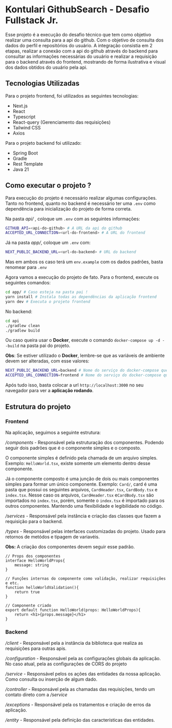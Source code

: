 # Kontulari GithubSearch -  Desafio Fullstack Jr.

Esse projeto é a execução do desafio técnico que tem como objetivo realizar uma consulta para a api do github. Com o objetivo de consulta dos dados do perfil e repositórios do usuário. A integração consistia em 2 etapas, realizar a conexão com a api do github através do backend para consultar as informações necessárias do usuário e realizar a requisição para o backend através do frontend, mostrando de forma ilustrativa e visual dos dados obtidos do usuário pela api.



## Tecnologias Utilizadas

Para o projeto frontend, foi utilizados as seguintes tecnologias:

* Next.js
* React
* Typescript
* React-query (Gerenciamento das requisições)
* Tailwind CSS
* Axios



Para o projeto  backend foi utilizado:

* Spring Boot
* Gradle
* Rest Template
* Java 21



## Como executar o projeto ?

Para execução do projeto é necessário realizar algumas configurações. Tanto no frontend, quanto no backend é necessário ter uma `.env` como dependência para inicialização do projeto de forma correta.

Na pasta *api/* , coloque um `.env` com as seguintes informações:

``````bash
GITHUB_API=<api-do-github> # A URL da api do github
ACCEPTED_URL_CONNECTION=<url-do-frontend> # A URL do frontend
``````

Já na pasta *app/*, coloque um `.env` com:

``````bash
NEXT_PUBLIC_BACKEND_URL=<url-do-backend> # URL do backend 
``````

Mas em ambos os caso terá um `env.example` com os dados padrões, basta renomear para `.env`



Agora vamos a execução do projeto de fato. Para o frontend, execute os seguintes comandos:

``````bash
cd app/ # Caso esteja na pasta pai !
yarn install # Instala todas as dependências da aplicação frontend
yarn dev # Executa o projeto frontend
``````

No backend:

``````bash
cd api
./gradlew clean
./gradlew build
``````

Ou caso queira usar o **Docker**, execute o comando `docker-compose up -d --build` na pasta pai do projeto. 

**Obs**: Se estiver utilizado o **Docker**, lembre-se que as variáveis de ambiente devem ser alteradas, com esse valores:

``````bash
NEXT_PUBLIC_BACKEND_URL=backend # Nome do serviço do docker-compose que roda a api
ACCEPTED_URL_CONNECTION=frontend # Nome do serviço do docker-compose que roda o app
``````



Após tudo isso, basta colocar a url `http://localhost:3000` no seu navegador para ver a **aplicação rodando**.



## Estrutura do projeto

### Frontend

Na aplicação, seguimos a seguinte estrutura:

*/components* - Responsável pela estruturação dos componentes. Podendo seguir dois padrões que é o componente simples e o composto. 

O componente simples é definido pela chamada de um arquivo simples. Exemplo: `HelloWorld.tsx`, existe somente um elemento dentro desse componente.

Já o componente composto é uma junção de dois ou mais componentes simples para formar um único componente. Exemplo: `Card/`, card é uma pasta que possui os seguintes arquivos, `CardHeader.tsx`, `CardBody.tsx` e `index.tsx`. Nesse caso os arquivos, `CardHeader.tsx` e`CardBody.tsx` são importados no `index.tsx`,  porém, somente o `index.tsx` é importado para os outros componentes. Mantendo uma flexibilidade e legibilidade no código.

*/services* - Responsável pela instância e criação das classes que fazem a requisição para o backend.

*/types* - Responsável pelas interfaces customizadas do projeto. Usado para retornos de metódos e tipagem de variavéis.



**Obs:** A criação dos componentes devem seguir esse padrão. 

``````tsx
// Props dos componentes
interface HelloWorldProps{
    message: string
}

// Funções internas do componente como validação, realizar requisições e etc.
function helloWorldValidation(){
    return true
}

// Componente criado
export default function HelloWorld(props: HelloWorldProps){
    return <h1>{props.message}</h1>
}

``````



### Backend

*/client* -  Responsável pela a instância da biblioteca que realiza as requisições para outras apis.

*/configuration* - Responsável pela as configurações globais da aplicação. No caso atual, pela as configurações de CORS do projeto

*/service* - Responsável pelos os ações das entidades da nossa aplicação. Como consulta ou inserção de algum dado.

*/controller* - Responsável pela as chamadas das requisições, tendo um contato direto com a */service*

*/exceptions* - Responsável pela os tratamentos e criação de erros da aplicação. 

*/entity* - Responsável pela definição das características das entidades.



